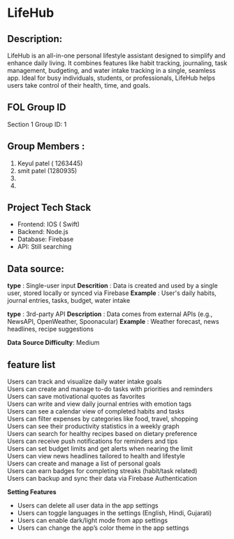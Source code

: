 # LifeHub

## Description: 
LifeHub is an all-in-one personal lifestyle assistant designed to simplify and enhance daily living. It combines features like habit tracking, journaling, task management, budgeting, and water intake tracking in a single, seamless app. Ideal for busy individuals, students, or professionals, LifeHub helps users take control of their health, time, and goals.

## FOL Group ID
  Section 1 Group ID: 1
## Group Members :
1. Keyul patel ( 1263445)
2. smit patel (1280935)
3.
4.

## Project Tech Stack
- Frontend: IOS ( Swift)
- Backend: Node.js
- Database: Firebase
- API: Still searching 

## Data source:

**type** : Single-user input
**Descrition** : Data is created and used by a single user, stored locally or synced via Firebase
**Example** : User's daily habits, journal entries, tasks, budget, water intake

**type** : 3rd-party API 
**Description** : Data comes from external APIs (e.g., NewsAPI, OpenWeather, Spoonacular)
**Example** : Weather forecast, news headlines, recipe suggestions

**Data Source Difficulty**: Medium

## feature list

Users can track and visualize daily water intake goals  
Users can create and manage to-do tasks with priorities and reminders   
Users can save motivational quotes as favorites  
Users can write and view daily journal entries with emotion tags  
Users can see a calendar view of completed habits and tasks  
Users can filter expenses by categories like food, travel, shopping  
Users can see their productivity statistics in a weekly graph  
Users can search for healthy recipes based on dietary preference  
Users can receive push notifications for reminders and tips  
Users can set budget limits and get alerts when nearing the limit  
Users can view news headlines tailored to health and lifestyle  
Users can create and manage a list of personal goals  
Users can earn badges for completing streaks (habit/task related)   
Users can backup and sync their data via Firebase Authentication

**Setting Features**
- Users can delete all user data in the app settings
- Users can toggle languages in the settings (English, Hindi, Gujarati) 
- Users can enable dark/light mode from app settings
- Users can change the app’s color theme in the app settings